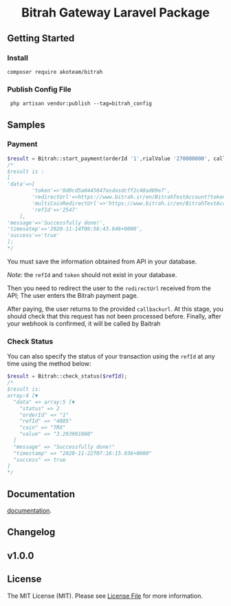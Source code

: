<h1 align="center">Bitrah Gateway Laravel Package</h1>


## Getting Started
### Install
```
composer require akoteam/bitrah
```
### Publish Config File
```
 php artisan vendor:publish --tag=bitrah_config
```


## Samples
### Payment

```php
$result = Bitrah::start_payment(orderId '1',rialValue '270000000', callbackurl 'http://your-domain.ir/path/to/callback', webhookkurl 'http://your-domain.ir/path/to/webhook');
/*
$result is : 
[
'data'=>[
        'token'=>'0d0cd5a0445647asdasdcff2c48ad69e7',
        'redirectUrl'=>https://www.bitrah.ir/en/BitrahTestAccount?token=0d0cd5a044564783asc48ad69e7&mode=off&coin=BTC&amount=25000'',
        'multiCoinRedirectUrl'=>'https://www.bitrah.ir/en/BitrahTestAccount?token=0d0cd5asdcccff2c48ad69e7&mode=on&coin=BTC&amount=25000',
        'refId'=>'2547'
    ],
'message'=>'Successfully done!',
'timesatmp'=>'2020-11-14T06:56:43.646+0000',
'success'=>'true'
];
*/
```

You must save the information obtained from API in your database.

*Note:* the `refId` and `token` should not exist in your database.

Then you need to redirect the user to the `redirectUrl` received from the API; The user enters the Bitrah payment page.

After paying, the user returns to the provided `callbackurl`.
At this stage, you should check that this request has not been processed before.
Finally, after your webhook is confirmed, it will be called by Baitrah

### Check Status
You can also specify the status of your transaction using the `refId` at any time using the method below:

```php
$result = Bitrah::check_status($refId);
/*
$result is: 
array:4 [▼
  "data" => array:5 [▼
    "status" => 2
    "orderId" => "1"
    "refId" => "4805"
    "coin" => "TRX"
    "value" => "3.293901000"
  ]
  "message" => "Successfully done!"
  "timestamp" => "2020-11-22T07:16:15.936+0000"
  "success" => true
]
*/
```

## Documentation
[documentation](https://www.bitrah.ir/en/doc).

## Changelog
## v1.0.0

## License

The MIT License (MIT). Please see [License File](LICENSE.md) for more information.
